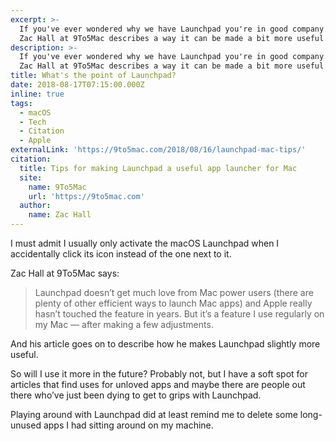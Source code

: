 ```yaml
---
excerpt: >-
  If you've ever wondered why we have Launchpad you're in good company. However,
  Zac Hall at 9To5Mac describes a way it can be made a bit more useful.
description: >-
  If you've ever wondered why we have Launchpad you're in good company. However,
  Zac Hall at 9To5Mac describes a way it can be made a bit more useful.
title: What's the point of Launchpad?
date: 2018-08-17T07:15:00.000Z
inline: true
tags:
  - macOS
  - Tech
  - Citation
  - Apple
externalLink: 'https://9to5mac.com/2018/08/16/launchpad-mac-tips/'
citation:
  title: Tips for making Launchpad a useful app launcher for Mac
  site:
    name: 9To5Mac
    url: 'https://9to5mac.com'
  author:
    name: Zac Hall
---
```

I must admit I usually only activate the macOS Launchpad when I accidentally click its icon instead of the one next to it.

Zac Hall at 9To5Mac says:

> Launchpad doesn’t get much love from Mac power users (there are plenty of other efficient ways to launch Mac apps) and Apple really hasn’t touched the feature in years. But it’s a feature I use regularly on my Mac — after making a few adjustments.

And his article goes on to describe how he makes Launchpad slightly more useful.

So will I use it more in the future? Probably not, but I have a soft spot for articles that find uses for unloved apps and maybe there are people out there who’ve just been dying to get to grips with Launchpad.

Playing around with Launchpad did at least remind me to delete some long-unused apps I had sitting around on my machine.




